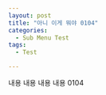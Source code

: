 ```yaml
---
layout: post
title: "아니 이게 뭐야 0104"
categories:
  - Sub Menu Test
tags:
  - Test

---
```


내용 내용 내용 내용 0104
